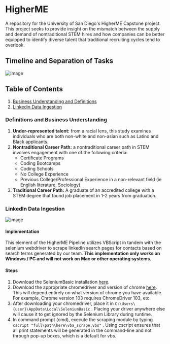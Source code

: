 # HigherME
A repository for the University of San Diego's HigherME Capstone project. This project seeks to provide insight on the mismatch between the supply and demand of nontraditional STEM hires and how companies can be better equipped to identify diverse talent that traditional recruiting cycles tend to overlook.

## Timeline and Separation of Tasks

![image](https://user-images.githubusercontent.com/36943200/176986279-a98c4d81-9912-4310-85b7-fcf47295197a.png)

## Table of Contents 
1. [Business Understanding and Definitions](#definitions-and-business-understanding) 
2. [Linkedin Data Ingestion](#linkedin-data-ingestion)


### Definitions and Business Understanding
<ol>
  <li><b>Under-represented talent:</b> from a racial lens, this study examines individuals who are both non-white and non-asian such as Latino and Black applicants.</li>
  <li><b>Nontraditional Career Path:</b> a nontraditional career path in STEM involves engagement with one of the following criteria:
    <ul>
      <li>Certificate Programs</li>
      <li>Coding Bootcamps</li>
      <li>Coding Schools</li>
      <li>No College Experience</li>
      <li>Previous College/Professional Experience in a non-relevant field (ie English literature, Sociology)</li>
    </ul>
  </li>
  <li><b>Traditional Career Path:</b> A graduate of an accredited college with a STEM degree that found job placement in 1-2 years from graduation.</li>
</ol>

### LinkedIn Data Ingestion 
![image](https://user-images.githubusercontent.com/36943200/176986826-f3429546-7672-43f4-940b-52b1001431eb.png)

#### Implementation
This element of the HigherME Pipeline utilizes VBScript in tandem with the selenium webdriver to scrape linkedIn search pages for contacts based on search terms generated by our team. **This implementation only works on Windows / PC and will not work on Mac or other operating systems.**

#### Steps
1. Download the SeleniumBasic installation <a href='https://florentbr.github.io/SeleniumBasic/'>here</a>.
2. Download the appropriate chromedriver and version of chrome <a href='https://chromedriver.chromium.org/downloads'>here</a>. This will depend entirely on what version of chrome you have available. For example, Chrome version 103 requires ChromeDriver 103, etc.
3. After downloading your chromedriver, place it in ```C:\Users\{user}\AppData\Local\SeleniumBasic``` . Placing your driver anywhere else will cause it to get ignored by the Selenium Library during runtime.
4. In command prompt (cmd), execute the scraping module by typing ```cscript "full\path\here\vba_scrape.vbs"``` . Using cscript ensures that all print statements will be generated in the command-line and not through pop-up boxes, which is a default for vbs.
